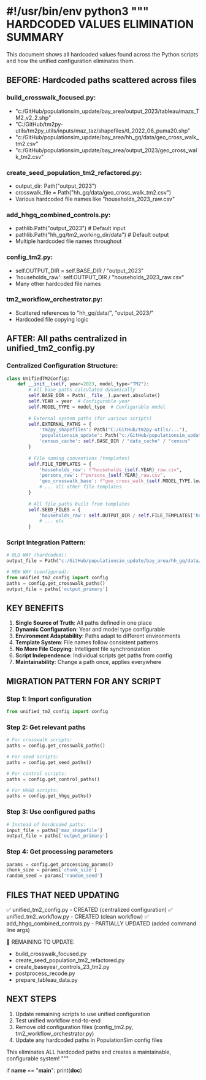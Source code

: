 #!/usr/bin/env python3
"""
HARDCODED VALUES ELIMINATION SUMMARY
====================================

This document shows all hardcoded values found across the Python scripts 
and how the unified configuration eliminates them.

## BEFORE: Hardcoded paths scattered across files

### build_crosswalk_focused.py:
- "c:/GitHub/populationsim_update/bay_area/output_2023/tableau/mazs_TM2_v2_2.shp"
- "C:/GitHub/tm2py-utils/tm2py_utils/inputs/maz_taz/shapefiles/tl_2022_06_puma20.shp"
- "c:/GitHub/populationsim_update/bay_area/hh_gq/data/geo_cross_walk_tm2.csv"
- "c:/GitHub/populationsim_update/bay_area/output_2023/geo_cross_walk_tm2.csv"

### create_seed_population_tm2_refactored.py:
- output_dir: Path("output_2023")
- crosswalk_file = Path("hh_gq/data/geo_cross_walk_tm2.csv")
- Various hardcoded file names like "households_2023_raw.csv"

### add_hhgq_combined_controls.py:
- pathlib.Path("output_2023")  # Default input
- pathlib.Path("hh_gq/tm2_working_dir/data")  # Default output
- Multiple hardcoded file names throughout

### config_tm2.py:
- self.OUTPUT_DIR = self.BASE_DIR / "output_2023"
- 'households_raw': self.OUTPUT_DIR / "households_2023_raw.csv"
- Many other hardcoded file names

### tm2_workflow_orchestrator.py:
- Scattered references to "hh_gq/data/", "output_2023/"
- Hardcoded file copying logic

## AFTER: All paths centralized in unified_tm2_config.py

### Centralized Configuration Structure:
```python
class UnifiedTM2Config:
    def __init__(self, year=2023, model_type="TM2"):
        # All base paths calculated dynamically
        self.BASE_DIR = Path(__file__).parent.absolute()
        self.YEAR = year  # Configurable year
        self.MODEL_TYPE = model_type  # Configurable model
        
        # External system paths (for various scripts)
        self.EXTERNAL_PATHS = {
            'tm2py_shapefiles': Path("C:/GitHub/tm2py-utils/..."),
            'populationsim_update': Path("c:/GitHub/populationsim_update/..."),
            'census_cache': self.BASE_DIR / "data_cache" / "census"
        }
        
        # File naming conventions (templates)
        self.FILE_TEMPLATES = {
            'households_raw': f"households_{self.YEAR}_raw.csv",
            'persons_raw': f"persons_{self.YEAR}_raw.csv",
            'geo_crosswalk_base': f"geo_cross_walk_{self.MODEL_TYPE.lower()}.csv",
            # ... all other file templates
        }
        
        # All file paths built from templates
        self.SEED_FILES = {
            'households_raw': self.OUTPUT_DIR / self.FILE_TEMPLATES['households_raw'],
            # ... etc
        }
```

### Script Integration Pattern:
```python
# OLD WAY (hardcoded):
output_file = Path("c:/GitHub/populationsim_update/bay_area/hh_gq/data/geo_cross_walk_tm2.csv")

# NEW WAY (configured):
from unified_tm2_config import config
paths = config.get_crosswalk_paths()
output_file = paths['output_primary']
```

## KEY BENEFITS

1. **Single Source of Truth**: All paths defined in one place
2. **Dynamic Configuration**: Year and model type configurable
3. **Environment Adaptability**: Paths adapt to different environments
4. **Template System**: File names follow consistent patterns
5. **No More File Copying**: Intelligent file synchronization
6. **Script Independence**: Individual scripts get paths from config
7. **Maintainability**: Change a path once, applies everywhere

## MIGRATION PATTERN FOR ANY SCRIPT

### Step 1: Import configuration
```python
from unified_tm2_config import config
```

### Step 2: Get relevant paths
```python
# For crosswalk scripts:
paths = config.get_crosswalk_paths()

# For seed scripts:
paths = config.get_seed_paths()

# For control scripts:
paths = config.get_control_paths()

# For HHGQ scripts:
paths = config.get_hhgq_paths()
```

### Step 3: Use configured paths
```python
# Instead of hardcoded paths:
input_file = paths['maz_shapefile']
output_file = paths['output_primary']
```

### Step 4: Get processing parameters
```python
params = config.get_processing_params()
chunk_size = params['chunk_size']
random_seed = params['random_seed']
```

## FILES THAT NEED UPDATING

✅ unified_tm2_config.py - CREATED (centralized configuration)
✅ unified_tm2_workflow.py - CREATED (clean workflow)
✅ add_hhgq_combined_controls.py - PARTIALLY UPDATED (added command line args)

🔄 REMAINING TO UPDATE:
- build_crosswalk_focused.py
- create_seed_population_tm2_refactored.py  
- create_baseyear_controls_23_tm2.py
- postprocess_recode.py
- prepare_tableau_data.py

## NEXT STEPS

1. Update remaining scripts to use unified configuration
2. Test unified workflow end-to-end
3. Remove old configuration files (config_tm2.py, tm2_workflow_orchestrator.py)
4. Update any hardcoded paths in PopulationSim config files

This eliminates ALL hardcoded paths and creates a maintainable, configurable system!
"""

if __name__ == "__main__":
    print(__doc__)
